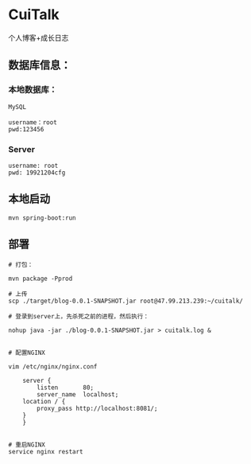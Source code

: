 # CuiTalk

个人博客+成长日志

## 数据库信息：

### 本地数据库：
```aidl
MySQL

username：root
pwd:123456

```

### Server

```
username: root
pwd: 19921204cfg
```


## 本地启动

```aidl
mvn spring-boot:run
```

## 部署


```aidl
# 打包：

mvn package -Pprod

# 上传
scp ./target/blog-0.0.1-SNAPSHOT.jar root@47.99.213.239:~/cuitalk/

# 登录到server上，先杀死之前的进程，然后执行：

nohup java -jar ./blog-0.0.1-SNAPSHOT.jar > cuitalk.log &


# 配置NGINX

vim /etc/nginx/nginx.conf

    server {
        listen       80;
        server_name  localhost;
	location / {
		proxy_pass http://localhost:8081/;
	}
    }


# 重启NGINX
service nginx restart

```
